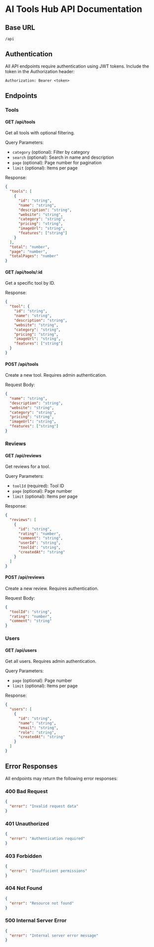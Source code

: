 # AI Tools Hub API Documentation

## Base URL
```
/api
```

## Authentication
All API endpoints require authentication using JWT tokens. Include the token in the Authorization header:
```
Authorization: Bearer <token>
```

## Endpoints

### Tools

#### GET /api/tools
Get all tools with optional filtering.

Query Parameters:
- `category` (optional): Filter by category
- `search` (optional): Search in name and description
- `page` (optional): Page number for pagination
- `limit` (optional): Items per page

Response:
```json
{
  "tools": [
    {
      "id": "string",
      "name": "string",
      "description": "string",
      "website": "string",
      "category": "string",
      "pricing": "string",
      "imageUrl": "string",
      "features": ["string"]
    }
  ],
  "total": "number",
  "page": "number",
  "totalPages": "number"
}
```

#### GET /api/tools/:id
Get a specific tool by ID.

Response:
```json
{
  "tool": {
    "id": "string",
    "name": "string",
    "description": "string",
    "website": "string",
    "category": "string",
    "pricing": "string",
    "imageUrl": "string",
    "features": ["string"]
  }
}
```

#### POST /api/tools
Create a new tool. Requires admin authentication.

Request Body:
```json
{
  "name": "string",
  "description": "string",
  "website": "string",
  "category": "string",
  "pricing": "string",
  "imageUrl": "string",
  "features": ["string"]
}
```

### Reviews

#### GET /api/reviews
Get reviews for a tool.

Query Parameters:
- `toolId` (required): Tool ID
- `page` (optional): Page number
- `limit` (optional): Items per page

Response:
```json
{
  "reviews": [
    {
      "id": "string",
      "rating": "number",
      "comment": "string",
      "userId": "string",
      "toolId": "string",
      "createdAt": "string"
    }
  ]
}
```

#### POST /api/reviews
Create a new review. Requires authentication.

Request Body:
```json
{
  "toolId": "string",
  "rating": "number",
  "comment": "string"
}
```

### Users

#### GET /api/users
Get all users. Requires admin authentication.

Query Parameters:
- `page` (optional): Page number
- `limit` (optional): Items per page

Response:
```json
{
  "users": [
    {
      "id": "string",
      "name": "string",
      "email": "string",
      "role": "string",
      "createdAt": "string"
    }
  ]
}
```

## Error Responses

All endpoints may return the following error responses:

### 400 Bad Request
```json
{
  "error": "Invalid request data"
}
```

### 401 Unauthorized
```json
{
  "error": "Authentication required"
}
```

### 403 Forbidden
```json
{
  "error": "Insufficient permissions"
}
```

### 404 Not Found
```json
{
  "error": "Resource not found"
}
```

### 500 Internal Server Error
```json
{
  "error": "Internal server error message"
}
```
